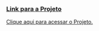 ### [Link para a Projeto](https://wandersondantaas.github.io/FrontEndSenai2023/Projeto02/index.html)
<a href="https://wandersondantaas.github.io/FrontEndSenai2023/Projeto02/index.html" target="_blank">Clique aqui para acessar o Projeto.</a>
